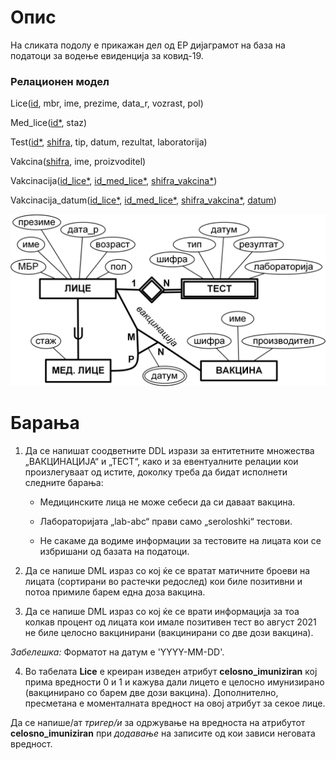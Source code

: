 # Опис

На сликата подолу е прикажан дел од ЕР дијаграмот на база на податоци за водење евиденција за ковид-19.

### Релационен модел

Lice(<u>id</u>, mbr, ime, prezime, data_r, vozrast, pol)

Med_lice(<u>id*</u>, staz)

Test(<u>id*</u>, <u>shifra</u>, tip, datum, rezultat, laboratorija)

Vakcina(<u>shifra</u>, ime, proizvoditel)

Vakcinacija(<u>id_lice*</u>, <u>id_med_lice*</u>, <u>shifra_vakcina*</u>)

Vakcinacija_datum(<u>id_lice*</u>, <u>id_med_lice*</u>, <u>shifra_vakcina*</u>, <u>datum</u>)



![ER Diagram](./diagram.png)


# Барања

1. Да се напишат соодветните DDL изрази за ентитетните множества „ВАКЦИНАЦИЈА“ и „ТЕСТ“, како и за евентуалните релации кои произлегуваат од истите, доколку треба да бидат исполнети следните барања:


    - Mедицинските лица не може себеси да си даваат вакцина.

    - Лабораторијата „lab-abc“ прави само „seroloshki“ тестови.

    - Не сакаме да водиме информации за тестовите на лицата кои се избришани од базата на податоци.

2. Да се напише DML израз со кој ќе се вратат матичните броеви на лицата (сортирани во растечки редослед) кои биле позитивни и потоа примиле барем една доза вакцина.

3. Да се напише DML израз со кој ќе се врати информација за тоа колкав процент од лицата кои имале позитивен тест во август 2021 не биле целосно вакцинирани (вакцинирани со две дози вакцина).

_Забелешка:_ Форматот на датум е 'YYYY-MM-DD'.

4. Во табелата **Lice** е креиран изведен атрибут **celosno_imuniziran** кој прима вредности 0 и 1 и кажува дали лицето е целосно имунизирано (вакцинирано со барем две дози вакцина). Дополнително, пресметана е моменталната вредност на овој атрибут за секое лице.

Да се напише/ат *тригер/и* за одржување на вредноста на атрибутот **celosno_imuniziran** при *додавање* на записите од кои зависи неговата вредност.